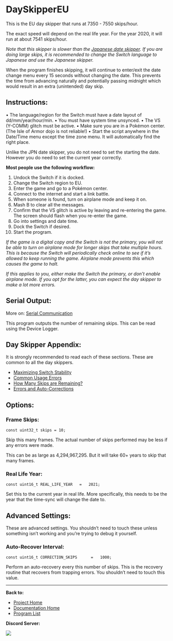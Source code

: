 # DaySkipperEU

This is the EU day skipper that runs at 7350 - 7550 skips/hour.

The exact speed will depend on the real life year. For the year 2020, it will run at about 7541 skips/hour.

*Note that this skipper is slower than the [Japanese date skipper](DaySkipperJPN.md). If you are doing large skips, it is recommended to change the Switch language to Japanese and use the Japanese skipper.*

When the program finishes skipping, it will continue to enter/exit the date change menu every 15 seconds without changing the date. This prevents the time from advancing naturally and potentially passing midnight which would result in an extra (unintended) day skip.

## Instructions:
•	The language/region for the Switch must have a date layout of dd/mm/year/hour/min.
•	You must have system time unsynced.
•	The VS (Y-COMM) glitch must be active.
•	Make sure you are in a Pokémon center. (The Isle of Armor dojo is not reliable!)
•	Start the script anywhere in the Date/Time menu except the time zone menu. It will automatically find the right place.

Unlike the JPN date skipper, you do not need to set the starting the date. However you do need to set the current year correctly.

**Most people use the following workflow:**
1.	Undock the Switch if it is docked.
2.	Change the Switch region to EU.
3.	Enter the game and go to a Pokémon center.
4.	Connect to the internet and start a link battle.
5.	When someone is found, turn on airplane mode and keep it on.
6.	Mash B to clear all the messages.
7.	Confirm that the VS glitch is active by leaving and re-entering the game. The screen should flash when you re-enter the game.
8.	Go into settings and date time.
9.	Dock the Switch if desired.
10.	Start the program.

*If the game is a digital copy and the Switch is not the primary, you will not be able to turn on airplane mode for longer skips that take multiple hours. This is because the Switch will periodically check online to see if it’s allowed to keep running the game. Airplane mode prevents this which causes the game to halt.*

*If this applies to you, either make the Switch the primary, or don’t enable airplane mode. If you opt for the latter, you can expect the day skipper to make a lot more errors.*

## Serial Output:

More on: [Serial Communication](../SerialCommunication.md)

This program outputs the number of remaining skips. This can be read using the Device Logger.

## Day Skipper Appendix:

It is strongly recommended to read each of these sections. These are common to all the day skippers.
- [Maximizing Switch Stability](../Appendix/MaximizingSwitchStability.md)
- [Common Usage Errors](../Appendix/DaySkippers.md#common-usage-errors)
- [How Many Skips are Remaining?](../Appendix/DaySkippers.md#how-many-skips-are-remaining)
- [Errors and Auto-Corrections](../Appendix/DaySkippers.md#errors-and-auto-corrections)

## Options:

### Frame Skips:
```
const uint32_t skips = 10;
```
Skip this many frames. The actual number of skips performed may be less if any errors were made.

This can be as large as 4,294,967,295. But it will take 60+ years to skip that many frames.

### Real Life Year:
```
const uint16_t REAL_LIFE_YEAR   =   2021;
```
Set this to the current year in real life. 
More specifically, this needs to be the year that the time-sync will change the date to.

## Advanced Settings:

These are advanced settings. You shouldn’t need to touch these unless something isn’t working and you’re trying to debug it yourself.

### Auto-Recover Interval:
```
const uint16_t CORRECTION_SKIPS      =   1000;
```
Perform an auto-recovery every this number of skips. This is the recovery routine that recovers from trapping errors. You shouldn’t need to touch this value.





<hr>

**Back to:**
- [Project Home](/README.md)
- [Documentation Home](/Documentation/README.md)
- [Program List](/Documentation/ProgramList.md)

**Discord Server:** 

[<img src="https://canary.discordapp.com/api/guilds/695809740428673034/widget.png?style=banner2">](https://discord.gg/cQ4gWxN)
